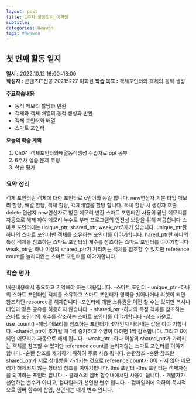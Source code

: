 ```yaml
---
layout: post
title: 1주차 활동일지_이화원
subtitle:
categories: Hwawon
tags: #Hwawon
---
```



## 첫 번째 활동 일지
**일시 :** 2022.10.12 16:00~18:00  
**작성자 :** 콘텐츠IT전공 20215227 이화원
**학습 목표 :** 객체포인터와 객체의 동적 생성  

**주요학습내용**
- 동적 메모리 할당과 반환
- 객체와 객체 배열의 동적 생성과 반환
- 객체 포인터와 배열
- 스마트 포인터  

**오늘의 학습 계획**
1. Ch04_객체포인터와배열동적생성 수업자료 ppt 공부
2. 6주차 실습 문제 코딩  
3. 학습 평가

### 요약 정리
객체 포인터란 객체에 대한 포인터로 c언어와 동일 합니다.
new연산자 기본 타입 메모리 할당, 배열 할당, 객체 할당, 객체배열을 할당 합니다. 객체 할당 시 생성자 호출
delete 연산자 new연산자로 받은 메모리 반환 스마트 포인터란 사용이 끝난 메모리를 자동으로 해제 하여 
메모리 누수로 부터 프로그램의 안전성 보장을 위해 제공합니다 스마트 포인터에는 unique_ptr, shared_ptr, weak_ptr3개가  있습니다.
unique_ptr란 하나의 스마트 포인터만 객체를 소유하는 포인터를 이야기합니다. 
hared_ptr란 하나의 특정 객체를 참조하는 스마트 포인터의 개수를 참조하는 스마트 포인터를 이야기합니다
weak_ptr란 하나 이상의 shared_ptr가 가리키는 객체를 참조할 수 있지만 reference count를 늘리지않는 스마트 포인터를 이야기합니다.
### 학습 평가
배운내용에서 중요하고 기억해야 하는 내용입니다.
-스마트 포인터
    - unique_ptr
        -하나의 스마트 포인터만 객체를 소유하고 스마트 포인터가 영역을 벗어나거나 리셋이 되면 참조하던 resource를 해제합니다
        -포인터에 대한 소유권을 이전 할 수는 있지만 복사나 대입과 같은 공유를 허용하지 않습니다.
    - shared_ptr
        -하나의 특정 객체를 참조하는 스마트 포인터의 개수를 참조하는 스마트 포인터를 이야기합니다
        -참조 카운트, use_count()
            -해당 메모리를 참조하는 포인터가 몇개인지 나타내는 값을 이야 기합니다.
            -shared_ptr이 추가될 때 1씩 증가하고 수명이 다하면 1씩 감소합니다. 그리고 0이 되면 메모리가 자동으로 해제 됩니다.
    -weak_ptr
        -하나 이상의 shared_ptr가 가리키는 객체를 참조할 수 있지만 reference count를 늘리지않는 스마트 포인터를 이야기 합니다.
        -순환 참조를 제거하기 위하여 주로 사용 됩니다.
순환참조
  -순환 참조란 shared_ptr가 서로 상대방을 가리키는 것으로 reference count가 0이 되지 않아 메모리가 해제되지 않는 형태의 참조를 이야기합니다.
this 포인터
    -this 포인터는 객체자신을 의미하는 포인터 입니다.
    - 클래스의 멤버 함수내에서만 사용이 됩니다.
    - 개발자가 선언하는 변수가 아니고, 컴파일러가 선언한 변수 입니다.
        - 컴파일러에 의하여 묵시적으로 멤버 함수에 삽입, 선언되는 매개 변수 입니다.
